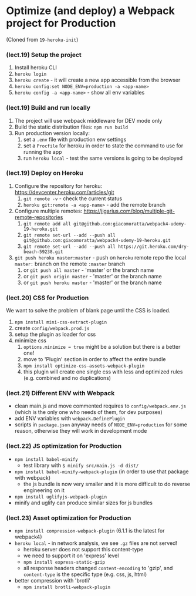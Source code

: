 # Optimize (and deploy) a Webpack project for Production

(Cloned from `19-heroku-init`)

### (lect.19) Setup the project
1. Install heroku CLI
1. `heroku login`
1. `heroku create` - it will create a new app accessible from the browser
1. `heroku config:set NODE_ENV=production -a <app-name>`
1. `heroku config -a <app-name>` - show all env variables

### (lect.19) Build and run locally
1. The project will use webpack middleware for DEV mode only
1. Build the static distribution files: `npm run build`
1. Run production version locally:
   1. set a `.env` file with production env settings
   1. set a `Procfile` for heroku in order to state the command to use for running the app
   1. run `heroku local` - test the same versions is going to be deployed

### (lect.19) Deploy on Heroku
1. Configure the repository for heroku: https://devcenter.heroku.com/articles/git
   1. `git remote -v` - check the current status
   1. `heroku git:remote -a <app-name>` - add the remote branch
1. Configure multiple remotes: https://jigarius.com/blog/multiple-git-remote-repositories
   1. `git remote add all git@github.com:giacomoratta/webpack4-udemy-19-heroku.git`
   1. `git remote set-url --add --push all git@github.com:giacomoratta/webpack4-udemy-19-heroku.git`
   1. `git remote set-url --add --push all https://git.heroku.com/dry-beach-59238.git`
1. `git push heroku master:master` - push on `heroku` remote repo the local `master:` branch on the remote `:master` branch
   1. or `git push all master` - 'master' or the branch name
   1. or `git push origin master` - 'master' or the branch name
   1. or `git push heroku master` - 'master' or the branch name
   
### (lect.20) CSS for Production
We want to solve the problem of blank page until the CSS is loaded.
1. `npm install mini-css-extract-plugin`
1. create `config/webpack.prod.js`
1. setup the plugin as loader for css
1. minimize css
   1. `options.minimize = true` might be a solution but there is a better one!
   1. move to 'Plugin' section in order to affect the entire bundle
   1. `npm install optimize-css-assets-webpack-plugin`
   1. this plugin will create one single css with less and optimized rules (e.g. combined and no duplications)

### (lect.21) Different ENV with Webpack
- clean main.js and move commented requires to `config/webpack.env.js` (which is the only one who needs of them, for dev purposes)
- add ENV variables with `webpack.DefinePlugin`
- scripts in `package.json` anyway needs of `NODE_ENV=production` for some reason, otherwise they will work in development mode

### (lect.22) JS optimization for Production
- `npm install babel-minify`
   - test library with `$ minify src/main.js -d dist/`
- `npm install babel-minify-webpack-plugin` (in order to use that package with webpack)
   - the js bundle is now very smaller and it is more difficult to do reverse engineering on it
- `npm install uglifyjs-webpack-plugin`
- minify and uglify can produce similar sizes for js bundles

### (lect.23) Asset optimization for Production
- `npm install compression-webpack-plugin` (6.1.1 is the latest for webpack4)
- `heroku local` - in network analysis, we see `.gz` files are not served!
   - heroku server does not support this content-type
   - we need to support it on 'express' level
   - `npm install express-static-gzip`
   - all response headers changed `content-encoding` to 'gzip', and `content-type` is the specific type (e.g. css, js, html)
- better compression with 'brotli'
   - `npm install brotli-webpack-plugin` 

